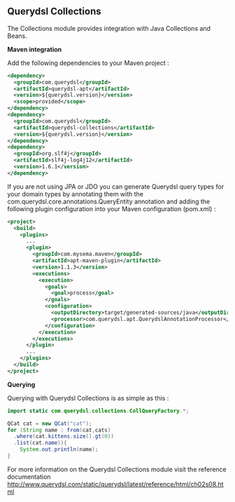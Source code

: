 ## Querydsl Collections

The Collections module provides integration with Java Collections and Beans.

**Maven integration**

 Add the following dependencies to your Maven project :

```XML
<dependency>
  <groupId>com.querydsl</groupId>
  <artifactId>querydsl-apt</artifactId>
  <version>${querydsl.version}</version>
  <scope>provided</scope>
</dependency>
<dependency>
  <groupId>com.querydsl</groupId>
  <artifactId>querydsl-collections</artifactId>
  <version>${querydsl.version}</version>
</dependency>
<dependency>
  <groupId>org.slf4j</groupId>
  <artifactId>slf4j-log4j12</artifactId>
  <version>1.6.1</version>
</dependency>   
```

If you are not using JPA or JDO you can generate Querydsl query types for your domain types by annotating them with the com.querydsl.core.annotations.QueryEntity annotation and adding the following plugin configuration into your Maven configuration (pom.xml) :

```XML
<project>
  <build>
    <plugins>
      ...
      <plugin>
        <groupId>com.mysema.maven</groupId>
        <artifactId>apt-maven-plugin</artifactId>
        <version>1.1.3</version>
        <executions>
          <execution>
            <goals>
              <goal>process</goal>
            </goals>
            <configuration>
              <outputDirectory>target/generated-sources/java</outputDirectory>
              <processor>com.querydsl.apt.QuerydslAnnotationProcessor</processor>
            </configuration>
          </execution>
        </executions>
      </plugin>
      ...
    </plugins>
  </build>
</project>
```

**Querying**

Querying with Querydsl Collections is as simple as this :

```JAVA
import static com.querydsl.collections.CollQueryFactory.*;

QCat cat = new QCat("cat");
for (String name : from(cat,cats)
  .where(cat.kittens.size().gt(0))
  .list(cat.name)){
    System.out.println(name);
}
```

For more information on the Querydsl Collections module visit the reference documentation http://www.querydsl.com/static/querydsl/latest/reference/html/ch02s08.html
